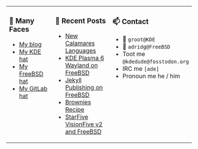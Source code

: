 
<table><tr>
  
<td valign="top" width="30%">
  
### 🙋 Many Faces

- [My blog](https://euroquis.nl/bobulate/)
- [My KDE hat](https://invent.kde.org/adridg)
- [My FreeBSD hat](https://wiki.freebsd.org/AdriaanDeGroot)
- [My GitLab hat](https://gitlab.com/adriaandegroot)
</td>

<td valign="top" width="40%">
  
### 💬 Recent Posts

<!-- BLOG-POST-LIST:START -->
- [New Calamares Languages](https://euroquis.nl/calamares/2025/09/29/languages.html)
- [KDE Plasma 6 Wayland on FreeBSD](https://euroquis.nl/kde/2025/09/07/wayland.html)
- [Jekyll Publishing on FreeBSD](https://euroquis.nl/blabla/2025/07/01/jekyll.html)
- [Brownies Recipe](https://euroquis.nl/blabla/2025/06/24/brownies.html)
- [StarFive VisionFive v2 and FreeBSD](https://euroquis.nl/freebsd/2025/05/20/sifive.html)
<!-- BLOG-POST-LIST:END -->
</td>

<td valign="top" width="30%">
  
### 📫 Contact

- 📧 `groot@KDE`
- 📧 `adridg@FreeBSD`
- Toot me `@kdedude@fosstodon.org`
- IRC me `[ade]`
- Pronoun me he / him
</td>

</tr></table>
